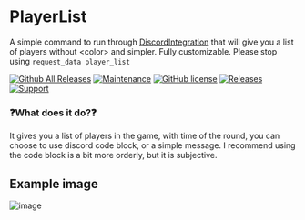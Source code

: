 # PlayerList
A simple command to run through [DiscordIntegration](https://github.com/Exiled-Team/DiscordIntegration) that will give you a list of players without &lt;color> and simpler. Fully customizable. Please stop using `request_data player_list`

[![Github All Releases](https://img.shields.io/github/downloads/SrLicht/PlayerList/total.svg)](https://github.com/SrLicht/PlayerList/releases) [![Maintenance](https://img.shields.io/badge/Maintained%3F-yes-green.svg)](https://github.com/SrLicht/PlayerList/graphs/commit-activity) [![GitHub license](https://img.shields.io/github/license/Naereen/StrapDown.js.svg)](https://github.com/SrLicht/PlayerList/blob/main/LICENSE)
<a href="https://github.com/SrLicht/PlayerList/releases"><img src="https://img.shields.io/github/v/release/SrLicht/PlayerList?include_prereleases&label=Release" alt="Releases"></a>
<a href="https://discord.gg/PyUkWTg"><img src="https://img.shields.io/discord/656673194693885975?color=%23aa0000&label=EXILED" alt="Support"></a>

### ❓What does it do?❓ 
It gives you a list of players in the game, with time of the round, you can choose to use discord code block, or a simple message. I recommend using the code block is a bit more orderly, but it is subjective.

## Example image
![image](https://user-images.githubusercontent.com/36207738/130431725-f3c6e26d-fa61-4ca8-9f7e-8d9588d541e3.png)

